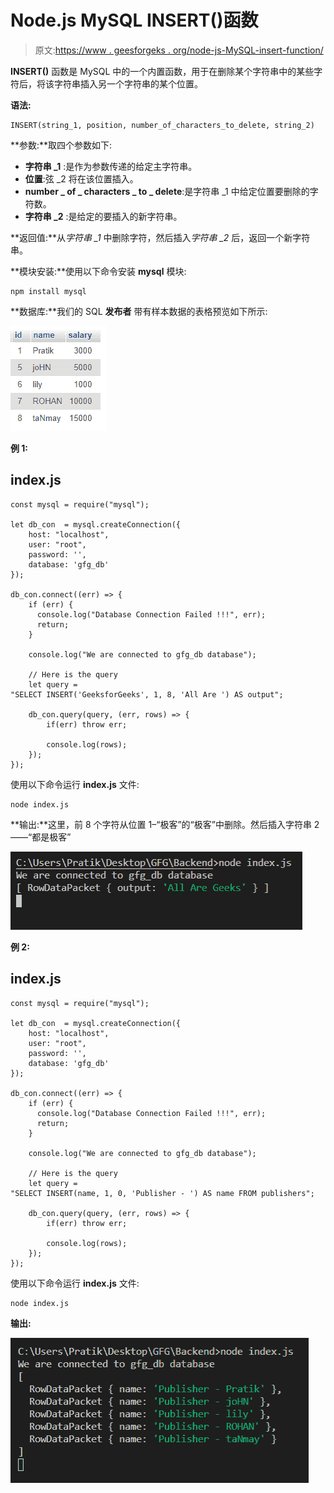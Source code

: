 # Node.js MySQL INSERT()函数

> 原文:[https://www . geesforgeks . org/node-js-MySQL-insert-function/](https://www.geeksforgeeks.org/node-js-mysql-insert-function/)

**INSERT()** 函数是 MySQL 中的一个内置函数，用于在删除某个字符串中的某些字符后，将该字符串插入另一个字符串的某个位置。

**语法:**

```
INSERT(string_1, position, number_of_characters_to_delete, string_2)
```

**参数:**取四个参数如下:

*   **字符串 _1** :是作为参数传递的给定主字符串。
*   **位置**:弦 _2 将在该位置插入。
*   **number _ of _ characters _ to _ delete**:是字符串 _1 中给定位置要删除的字符数。
*   **字符串 _2** :是给定的要插入的新字符串。

**返回值:**从*字符串 _1* 中删除字符，然后插入*字符串 _2* 后，返回一个新字符串。

**模块安装:**使用以下命令安装 **mysql** 模块:

```
npm install mysql
```

**数据库:**我们的 SQL **发布者** 带有样本数据的表格预览如下所示:

![](img/534657a55e995a601f42564a686b906b.png)

**例 1:**

## index.js

```
const mysql = require("mysql");

let db_con  = mysql.createConnection({
    host: "localhost",
    user: "root",
    password: '',
    database: 'gfg_db'
});

db_con.connect((err) => {
    if (err) {
      console.log("Database Connection Failed !!!", err);
      return;
    }

    console.log("We are connected to gfg_db database");

    // Here is the query
    let query = 
"SELECT INSERT('GeeksforGeeks', 1, 8, 'All Are ') AS output";

    db_con.query(query, (err, rows) => {
        if(err) throw err;

        console.log(rows);
    });
});
```

使用以下命令运行 **index.js** 文件:

```
node index.js
```

**输出:**这里，前 8 个字符从位置 1–“极客”的“极客”中删除。然后插入字符串 2——“都是极客”

![](img/11caae06e981b77ea92dbb2640f25b04.png)

**例 2:**

## index.js

```
const mysql = require("mysql");

let db_con  = mysql.createConnection({
    host: "localhost",
    user: "root",
    password: '',
    database: 'gfg_db'
});

db_con.connect((err) => {
    if (err) {
      console.log("Database Connection Failed !!!", err);
      return;
    }

    console.log("We are connected to gfg_db database");

    // Here is the query
    let query = 
"SELECT INSERT(name, 1, 0, 'Publisher - ') AS name FROM publishers";

    db_con.query(query, (err, rows) => {
        if(err) throw err;

        console.log(rows);
    });
});
```

使用以下命令运行 **index.js** 文件:

```
node index.js
```

**输出:**

![](img/8143fb5d50a81d0036db94b29117bfc6.png)